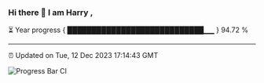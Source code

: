 ### Hi there 👋 I am Harry , 

⏳ Year progress { ████████████████████████████▁▁ } 94.72 %

---

⏰ Updated on Tue, 12 Dec 2023 17:14:43 GMT

![Progress Bar CI](https://github.com/duykhang68/duykhang68/workflows/Progress%20Bar%20CI/badge.svg)
